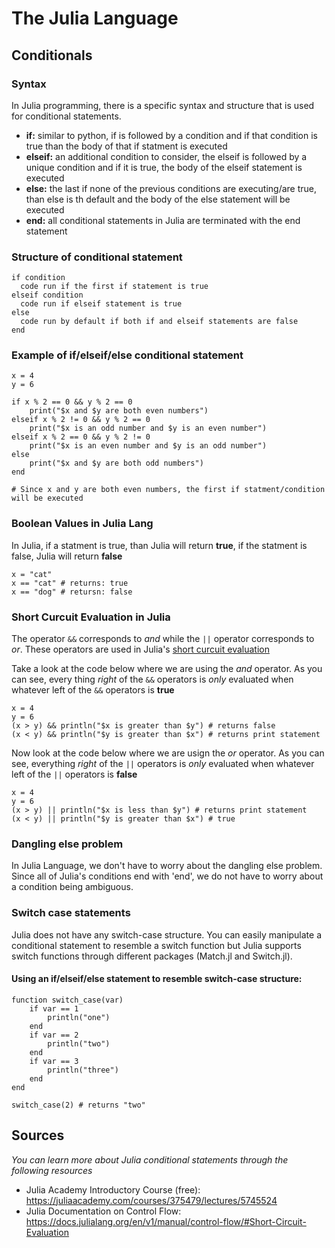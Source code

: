 # The Julia Language
## Conditionals

### Syntax
In Julia programming, there is a specific syntax and structure that is used for conditional statements.
- **if:** similar to python, if is followed by a condition and if that condition is true than the body of that if statment is executed
- **elseif:** an additional condition to consider, the elseif is followed by a unique condition and if it is true, the body of the elseif statement is executed
- **else:** the last if none of the previous conditions are executing/are true, than else is th default and the body of the else statement will be executed
- **end:** all conditional statements in Julia are terminated with the end statement 

### Structure of conditional statement

```
if condition
  code run if the first if statement is true
elseif condition
  code run if elseif statement is true
else
  code run by default if both if and elseif statements are false
end
```

### Example of if/elseif/else conditional statement
```{julia}
x = 4
y = 6

if x % 2 == 0 && y % 2 == 0
    print("$x and $y are both even numbers")
elseif x % 2 != 0 && y % 2 == 0
    print("$x is an odd number and $y is an even number")
elseif x % 2 == 0 && y % 2 != 0
    print("$x is an even number and $y is an odd number")
else
    print("$x and $y are both odd numbers")
end

# Since x and y are both even numbers, the first if statment/condition will be executed
```

### Boolean Values in Julia Lang

In Julia, if a statment is true, than Julia will return **true**, if the statment is false, Julia will return **false**
```{julia}
x = "cat"
x == "cat" # returns: true
x == "dog" # retursn: false
```
### Short Curcuit Evaluation in Julia

The operator `&&` corresponds to *and* while the `||` operator corresponds to *or*. These operators are used in Julia's [short curcuit evaluation](https://docs.julialang.org/en/v1/manual/control-flow/#Short-Circuit-Evaluation)

Take a look at the code below where we are using the *and* operator. As you can see, every thing *right* of the `&&` operators is *only* evaluated when whatever left of the `&&` operators is **true**

```{julia}
x = 4
y = 6
(x > y) && println("$x is greater than $y") # returns false
(x < y) && println("$y is greater than $x") # returns print statement
```

Now look at the code below where we are usign the *or* operator. As you can see, everything *right* of the `||` operators is *only* evaluated when whatever left of the `||` operators is **false**

```{julia}
x = 4
y = 6
(x > y) || println("$x is less than $y") # returns print statement
(x < y) || println("$y is greater than $x") # true
```
### Dangling else problem

In Julia Language, we don't have to worry about the dangling else problem. Since all of Julia's conditions end with 'end', we do not have to worry about a condition being ambiguous. 

### Switch case statements

Julia does not have any switch-case structure. You can easily manipulate a conditional statement to resemble a switch function but Julia supports switch functions through different packages (Match.jl and Switch.jl).

#### Using an if/elseif/else statement to resemble switch-case structure:

```{julia}
function switch_case(var)
    if var == 1
        println("one")
    end
    if var == 2
        println("two")
    end
    if var == 3
        println("three")
    end
end
 
switch_case(2) # returns "two"
```

## Sources
*You can learn more about Julia conditional statements through the following resources*
- Julia Academy Introductory Course (free): https://juliaacademy.com/courses/375479/lectures/5745524
- Julia Documentation on Control Flow: https://docs.julialang.org/en/v1/manual/control-flow/#Short-Circuit-Evaluation 
